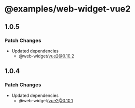 # @examples/web-widget-vue2

## 1.0.5

### Patch Changes

- Updated dependencies
  - @web-widget/vue2@0.10.2

## 1.0.4

### Patch Changes

- Updated dependencies
  - @web-widget/vue2@0.10.1
